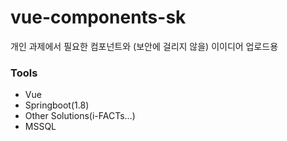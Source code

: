 # vue-components-sk
개인 과제에서 필요한 컴포넌트와 (보안에 걸리지 않을) 이이디어 업로드용
### Tools
- Vue
- Springboot(1.8)
- Other Solutions(i-FACTs...)
- MSSQL